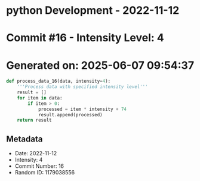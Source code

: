 ﻿# python Development - 2022-11-12
# Commit #16 - Intensity Level: 4
# Generated on: 2025-06-07 09:54:37
```python
def process_data_16(data, intensity=4):
    '''Process data with specified intensity level'''
    result = []
    for item in data:
        if item > 0:
            processed = item * intensity + 74
            result.append(processed)
    return result
```
## Metadata
- Date: 2022-11-12
- Intensity: 4
- Commit Number: 16
- Random ID: 1179038556

